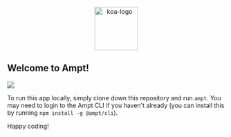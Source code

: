 <p align="center">
    <img src="https://ampt.dev/public/templates/koa.svg" alt="koa-logo" width="100"/>
</p>

## Welcome to Ampt!

[<img src="https://getampt.com/button"/>](https://ampt.dev/start?template=koa)

To run this app locally, simply clone down this repository and run `ampt`. You may need to login to the Ampt CLI if you haven't already (you can install this by running `npm install -g @ampt/cli`).

Happy coding!
